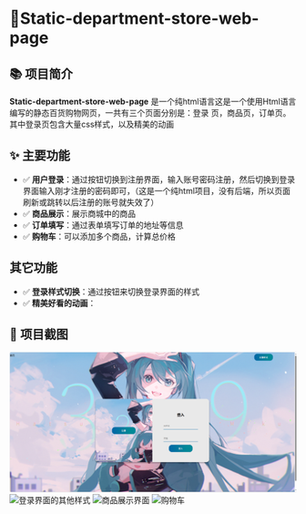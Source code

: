 
# 🛒Static-department-store-web-page

## 📚 项目简介
**Static-department-store-web-page** 是一个纯html语言这是一个使用Html语言编写的静态百货购物网页，一共有三个页面分别是：登录
页，商品页，订单页。其中登录页包含大量css样式，以及精美的动画

## ✨ 主要功能
- ✅ **用户登录**：通过按钮切换到注册界面，输入账号密码注册，然后切换到登录界面输入刚才注册的密码即可，（这是一个纯html项目，没有后端，所以页面刷新或跳转以后注册的账号就失效了）
- ✅ **商品展示**：展示商城中的商品
- ✅ **订单填写**：通过表单填写订单的地址等信息
- ✅ **购物车**：可以添加多个商品，计算总价格
## 其它功能
- ✅ **登录样式切换**：通过按钮来切换登录界面的样式
- ✅ **精美好看的动画**：
## 📸 项目截图
![登录界面](/show/2025_03_14_10_33_41.png)
![登录界面的其他样式](https://i.111666.best/image/iWFXoDN2Rv9tnnMLJDxFOj.png)
![商品展示界面](https://i.111666.best/image/Vanh593cRjBeB8Pe9yTO33.png)
![购物车](https://i.111666.best/image/u3RgXrDBQbvBeCzfkpOhsd.png)


